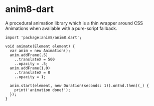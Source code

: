 anim8-dart
==========

A procedural animation library which is a thin wrapper around CSS Animations when available with a pure-script fallback.

    import 'package:anim8/anim8.dart';
    
    void animate(Element element) {
      var anim = new Animation();
      anim.addFrame(.5)
        ..translateX = 500
        ..opacity = .5;
      anim.addFrame(1.0)
        ..translateX = 0
        ..opacity = 1;
        
      anim.start(element, new Duration(seconds: 1)).onEnd.then((_) {
        print('animation done!');
      });
    }

